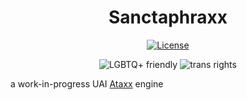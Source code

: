 <div align="center">

# Sanctaphraxx

[![License][license-badge]][license-link]  

![LGBTQ+ friendly][lgbtqp-badge]
![trans rights][trans-rights-badge]

</div>

a work-in-progress UAI [Ataxx][ataxx] engine

[license-badge]: https://img.shields.io/github/license/Ciekce/Stormphrax?style=for-the-badge
[license-link]: https://github.com/Ciekce/Stormphrax/blob/main/LICENSE

[lgbtqp-badge]: https://pride-badges.pony.workers.dev/static/v1?label=lgbtq%2B%20friendly&stripeWidth=6&stripeColors=E40303,FF8C00,FFED00,008026,24408E,732982
[trans-rights-badge]: https://pride-badges.pony.workers.dev/static/v1?label=trans%20rights&stripeWidth=6&stripeColors=5BCEFA,F5A9B8,FFFFFF,F5A9B8,5BCEFA

[ataxx]: https://en.wikipedia.org/wiki/Ataxx
